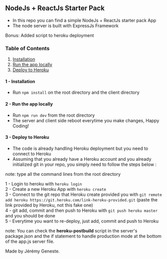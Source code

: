 ## NodeJs + ReactJs Starter Pack

- In this repo you can find a simple NodeJs + ReactJs starter pack App
- The node server is built with ExpressJs Framework

Bonus: Added script to heroku deployment

### Table of Contents

1. [Installation](#installation)
2. [Run the app locally](#run-app)
3. [Deploy to Heroku](#deploy-heroku)

#### 1 - Installation <a name="installation"></a>

- Run `npm install` on the root directory and the client directory

#### 2 - Run the app locally <a name="run-app"></a>

- Run `npm run dev` from the root directory
- The server and client side reboot everytime you make changes, Happy Coding!

#### 3 - Deploy to Heroku <a name="deploy-heroku"></a>

- The code is already handling Heroku deployment but you need to connect to Heroku
- Assuming that you already have a Heroku account and you already initialized git in your repo, you simply need to follow the steps below :

note: type all the command lines from the root directory

1 - Login to heroku with `heroku login` <br>
2 - Create a new Heroku App with `heroku create` <br>
3 - Connect to the git repo that Heroku create provided you with `git remote add heroku https://git.heroku.com/link-heroku-provided.git` (paste the link provided by Heroku, not this fake one) <br>
4 - git add, commit and then push to Heroku with `git push heroku master` and you should be done <br>
5 - Everytime you want to re-deploy, just add, commit and push to Heroku <br>

note: You can check the <strong>heroku-postbuild</strong> script in the server's package.json and the if statement to handle production mode at the bottom of the app.js server file.

Made by Jérémy Geneste.
